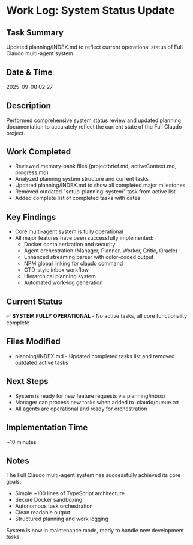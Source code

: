 # Work Log: System Status Update

## Task Summary
Updated planning/INDEX.md to reflect current operational status of Full Claudo multi-agent system

## Date & Time
2025-09-08 02:27

## Description
Performed comprehensive system status review and updated planning documentation to accurately reflect the current state of the Full Claudo project.

## Work Completed
- Reviewed memory-bank files (projectbrief.md, activeContext.md, progress.md)
- Analyzed planning system structure and current tasks
- Updated planning/INDEX.md to show all completed major milestones
- Removed outdated "setup-planning-system" task from active list
- Added complete list of completed tasks with dates

## Key Findings
- Core multi-agent system is fully operational
- All major features have been successfully implemented:
  - Docker containerization and security
  - Agent orchestration (Manager, Planner, Worker, Critic, Oracle)
  - Enhanced streaming parser with color-coded output
  - NPM global linking for claudo command
  - GTD-style inbox workflow
  - Hierarchical planning system
  - Automated work-log generation

## Current Status
✅ **SYSTEM FULLY OPERATIONAL** - No active tasks, all core functionality complete

## Files Modified
- planning/INDEX.md - Updated completed tasks list and removed outdated active tasks

## Next Steps
- System is ready for new feature requests via planning/inbox/
- Manager can process new tasks when added to .claudo/queue.txt
- All agents are operational and ready for orchestration

## Implementation Time
~10 minutes

## Notes
The Full Claudo multi-agent system has successfully achieved its core goals:
- Simple ~100 lines of TypeScript architecture
- Secure Docker sandboxing
- Autonomous task orchestration
- Clean readable output
- Structured planning and work logging

System is now in maintenance mode, ready to handle new development tasks.